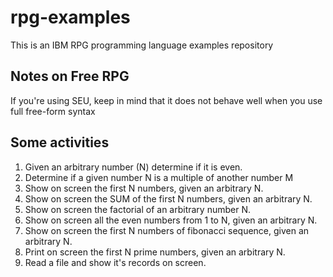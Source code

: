# rpg-examples

This is an IBM RPG programming language examples repository

## Notes on Free RPG

If you're using SEU, keep in mind that it does not behave well when you use full free-form syntax

## Some activities

1. Given an arbitrary number (N) determine if it is even.
1. Determine if a given number N is a multiple of another number M
1. Show on screen the first N numbers, given an arbitrary N.
1. Show on screen the SUM of the first N numbers, given an arbitrary N.
1. Show on screen the factorial of an arbitrary number N.
1. Show on screen all the even numbers from 1 to N, given an arbitrary N.
1. Show on screen the first N numbers of fibonacci sequence, given an arbitrary N.
1. Print on screen the first N prime numbers, given an arbitrary N.
1. Read a file and show it's records on screen.
